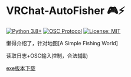 # VRChat-AutoFisher 🎮⚡

[![Python 3.8+](https://img.shields.io/badge/python-3.8+-blue.svg)](https://www.python.org/)
[![OSC Protocol](https://img.shields.io/badge/OSC-1.1-brightgreen)](https://opensoundcontrol.stanford.edu/)
[![License: MIT](https://img.shields.io/badge/License-MIT-yellow.svg)](https://opensource.org/licenses/MIT)

懒得介绍了，针对地图[A Simple Fishing World]

读取日志+OSC输入控制，合法辅助

[exe版本下载](https://github.com/arcxingye/VRChat-AutoFisher/releases/download/exe/fish.exe)
